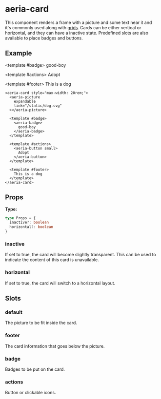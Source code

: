 <script setup lang="ts">
import { ref } from 'vue'
import { AeriaCard, AeriaPicture, AeriaBadge, AeriaButton } from 'aeria-ui'
import '@aeria-ui/ui/style.css'
import '../../src/style/main.less'
</script>

# aeria-card

This component renders a frame with a picture and some text near it and it's commonly used along with [grids](/aeria-ui/cheatsheet/create-a-list-or-a-grid-of-cards). Cards can be either vertical or horizontal, and they can have a inactive state. Predefined slots are also available to place badges and buttons.

## Example

<aeria-card style="max-width: 20rem;">
  <aeria-picture
    expandable
    link="/static/dog.svg"
  ></aeria-picture>

  <template #badge>
    <aeria-badge>
      good-boy
    </aeria-badge>
  </template>

  <template #actions>
    <aeria-button small>
      Adopt
    </aeria-button>
  </template>

  <template #footer>
    This is a dog
  </template>
</aeria-card>

```vue-html
<aeria-card style="max-width: 20rem;">
  <aeria-picture
    expandable
    link="/static/dog.svg"
  ></aeria-picture>

  <template #badge>
    <aeria-badge>
      good-boy
    </aeria-badge>
  </template>

  <template #actions>
    <aeria-button small>
      Adopt
    </aeria-button>
  </template>

  <template #footer>
    This is a dog
  </template>
</aeria-card>
```

## Props

**Type:**

```typescript
type Props = {
  inactive?: boolean
  horizontal?: boolean
}
```

### inactive <Badge type="tip" text="boolean?" />

If set to true, the card will become slightly transparent. This can be used to
indicate the content of this card is unavailable.

### horizontal <Badge type="tip" text="boolean?" />

If set to true, the card will switch to a horizontal layout.

## Slots

### default

The picture to be fit inside the card.

### footer

The card information that goes below the picture.

### badge

Badges to be put on the card.

### actions

Button or clickable icons.
